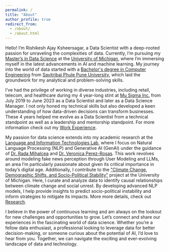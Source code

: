 ```yaml
---
permalink: /
title: "About"
author_profile: true
redirect_from: 
  - /about/
  - /about.html
---
```


Hello! I’m Rishikesh Ajay Ksheersagar, a Data Scientist with a deep-rooted passion for unraveling the complexities of data. Currently, I’m pursuing my [Master’s in Data Science](https://lsa.umich.edu/stats/masters_students/mastersprograms/data-science-masters-program.html) at the [University of Michigan](https://umich.edu/), where I’m immersing myself in the latest advancements in AI and machine learning. My journey into the world of data started with a [Bachelor's degree in Computer Engineering](http://www.unipune.ac.in/dept/science/computer_science/default.htm) from [Savitribai Phule Pune University](http://www.unipune.ac.in/), which laid the groundwork for my analytical and problem-solving skills.

I’ve had the privilege of working in diverse industries, including retail, telecom, and healthcare during my 4 year-long stint at [Mu Sigma Inc.](https://www.mu-sigma.com) from July 2019 to June 2023 as a Data Scientist and later as a Data Science Manager. I not only honed my technical skills but also developed a keen understanding of how data-driven decisions can transform businesses. These 4 years helped me evolve as a Data Scientist from a technical standpoint as well as a leadership and mentorship standpoint. For more information check out my [Work Experience](https://rishiksh20.github.io/work/).

My passion for data science extends into my academic research at the [Language and Information Technologies Lab](https://lit.eecs.umich.edu), where I focus on Natural Language Processing (NLP) and Generative AI (GenAI) under the guidance of [Dr. Rada Mihalcea](https://web.eecs.umich.edu/~mihalcea/) and [Dr. Veronica Perez-Rosas](https://scholar.google.com/citations?user=yatiIigAAAAJ&hl=en). This work revolves around modeling fake news perception through User Modeling and LLMs, an area I’m particularly passionate about given its critical importance in today’s digital age. Additionally, I contribute to the ["Climate Change, Demographic Shifts, and Socio-Political Stability"](https://cps.isr.umich.edu/project/minerva-climatechange/) project at the University of Michigan. Here, I curate and analyze data to identify causal relationships between climate change and social unrest. By developing advanced NLP models, I help provide insights to predict socio-political instability and inform strategies to mitigate its impacts. More more details, check out [Research](https://rishiksh20.github.io/research/).

I believe in the power of continuous learning and am always on the lookout for new challenges and opportunities to grow. Let’s connect and share our experiences in the fascinating world of data science. Whether you’re a fellow data enthusiast, a professional looking to leverage data for better decision-making, or someone curious about the potential of AI, I’d love to hear from you. Together, we can navigate the exciting and ever-evolving landscape of data and technology.
